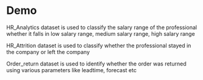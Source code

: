 # Demo
HR_Analytics dataset is used to classify the salary range of the professional whether it falls in low salary range, medium salary range, high salary range

HR_Attrition dataset is used to classify whether the professional stayed in the company or left the company 

Order_return dataset is used to identify whether the order was returned using various parameters like leadtime, forecast etc
